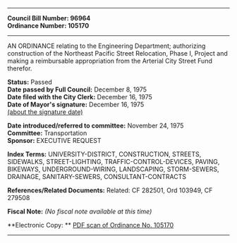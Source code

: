 * * * * *  
  
**Council Bill Number: [](#h0)[](#h2)96964**   
**Ordinance Number: 105170**  
  
* * * * *  
  
AN ORDINANCE relating to the Engineering Department; authorizing construction of the Northeast Pacific Street Relocation, Phase I, Project and making a reimbursable appropriation from the Arterial City Street Fund therefor.  
  
**Status:** Passed   
**Date passed by Full Council:** December 8, 1975   
**Date filed with the City Clerk:** December 16, 1975   
**Date of Mayor's signature:** December 16, 1975   
[(about the signature date)](/~public/approvaldate.htm)   
  
  
**Date introduced/referred to committee:** November 24, 1975   
**Committee:** Transportation   
**Sponsor:** EXECUTIVE REQUEST   
  
**Index Terms:** UNIVERSITY-DISTRICT, CONSTRUCTION, STREETS, SIDEWALKS, STREET-LIGHTING, TRAFFIC-CONTROL-DEVICES, PAVING, BIKEWAYS, UNDERGROUND-WIRING, LANDSCAPING, STORM-SEWERS, DRAINAGE, SANITARY-SEWERS, CONSULTANT-CONTRACTS  
  
**References/Related Documents:** Related: CF 282501, Ord 103949, CF 279508  
  
**Fiscal Note:** *(No fiscal note available at this time)*  
  
**Electronic Copy: ** [PDF scan of Ordinance No. 105170](/~archives/Ordinances/Ord_105170.pdf)  
  
* * * * *  
